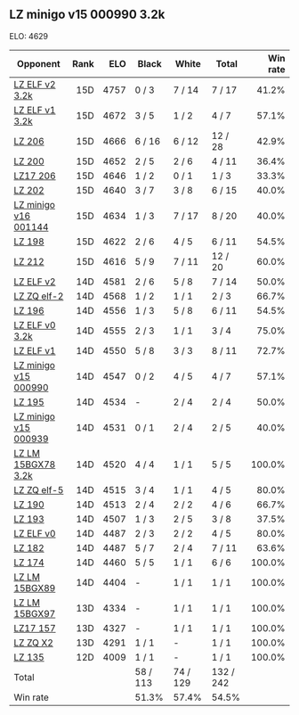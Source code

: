 ## LZ minigo v15 000990 3.2k ##

ELO: 4629

Opponent | Rank | ELO | Black | White | Total | Win rate
---------|-----:|----:|-------|-------|-------|-------:
[LZ ELF v2 3.2k](LZ%20ELF%20v2%203.2k.md) | 15D | 4757 | 0 / 3 | 7 / 14 | 7 / 17 | 41.2%
[LZ ELF v1 3.2k](LZ%20ELF%20v1%203.2k.md) | 15D | 4672 | 3 / 5 | 1 / 2 | 4 / 7 | 57.1%
[LZ 206](LZ%20206.md) | 15D | 4666 | 6 / 16 | 6 / 12 | 12 / 28 | 42.9%
[LZ 200](LZ%20200.md) | 15D | 4652 | 2 / 5 | 2 / 6 | 4 / 11 | 36.4%
[LZ17 206](LZ17%20206.md) | 15D | 4646 | 1 / 2 | 0 / 1 | 1 / 3 | 33.3%
[LZ 202](LZ%20202.md) | 15D | 4640 | 3 / 7 | 3 / 8 | 6 / 15 | 40.0%
[LZ minigo v16 001144](LZ%20minigo%20v16%20001144.md) | 15D | 4634 | 1 / 3 | 7 / 17 | 8 / 20 | 40.0%
[LZ 198](LZ%20198.md) | 15D | 4622 | 2 / 6 | 4 / 5 | 6 / 11 | 54.5%
[LZ 212](LZ%20212.md) | 15D | 4616 | 5 / 9 | 7 / 11 | 12 / 20 | 60.0%
[LZ ELF v2](LZ%20ELF%20v2.md) | 14D | 4581 | 2 / 6 | 5 / 8 | 7 / 14 | 50.0%
[LZ ZQ elf-2](LZ%20ZQ%20elf-2.md) | 14D | 4568 | 1 / 2 | 1 / 1 | 2 / 3 | 66.7%
[LZ 196](LZ%20196.md) | 14D | 4556 | 1 / 3 | 5 / 8 | 6 / 11 | 54.5%
[LZ ELF v0 3.2k](LZ%20ELF%20v0%203.2k.md) | 14D | 4555 | 2 / 3 | 1 / 1 | 3 / 4 | 75.0%
[LZ ELF v1](LZ%20ELF%20v1.md) | 14D | 4550 | 5 / 8 | 3 / 3 | 8 / 11 | 72.7%
[LZ minigo v15 000990](LZ%20minigo%20v15%20000990.md) | 14D | 4547 | 0 / 2 | 4 / 5 | 4 / 7 | 57.1%
[LZ 195](LZ%20195.md) | 14D | 4534 | - | 2 / 4 | 2 / 4 | 50.0%
[LZ minigo v15 000939](LZ%20minigo%20v15%20000939.md) | 14D | 4531 | 0 / 1 | 2 / 4 | 2 / 5 | 40.0%
[LZ LM 15BGX78 3.2k](LZ%20LM%2015BGX78%203.2k.md) | 14D | 4520 | 4 / 4 | 1 / 1 | 5 / 5 | 100.0%
[LZ ZQ elf-5](LZ%20ZQ%20elf-5.md) | 14D | 4515 | 3 / 4 | 1 / 1 | 4 / 5 | 80.0%
[LZ 190](LZ%20190.md) | 14D | 4513 | 2 / 4 | 2 / 2 | 4 / 6 | 66.7%
[LZ 193](LZ%20193.md) | 14D | 4507 | 1 / 3 | 2 / 5 | 3 / 8 | 37.5%
[LZ ELF v0](LZ%20ELF%20v0.md) | 14D | 4487 | 2 / 3 | 2 / 2 | 4 / 5 | 80.0%
[LZ 182](LZ%20182.md) | 14D | 4487 | 5 / 7 | 2 / 4 | 7 / 11 | 63.6%
[LZ 174](LZ%20174.md) | 14D | 4460 | 5 / 5 | 1 / 1 | 6 / 6 | 100.0%
[LZ LM 15BGX89](LZ%20LM%2015BGX89.md) | 14D | 4404 | - | 1 / 1 | 1 / 1 | 100.0%
[LZ LM 15BGX97](LZ%20LM%2015BGX97.md) | 13D | 4334 | - | 1 / 1 | 1 / 1 | 100.0%
[LZ17 157](LZ17%20157.md) | 13D | 4327 | - | 1 / 1 | 1 / 1 | 100.0%
[LZ ZQ X2](LZ%20ZQ%20X2.md) | 13D | 4291 | 1 / 1 | - | 1 / 1 | 100.0%
[LZ 135](LZ%20135.md) | 12D | 4009 | 1 / 1 | - | 1 / 1 | 100.0%
Total | | | 58 / 113 | 74 / 129 | 132 / 242 | 
Win rate| | | 51.3% | 57.4% | 54.5% | 
